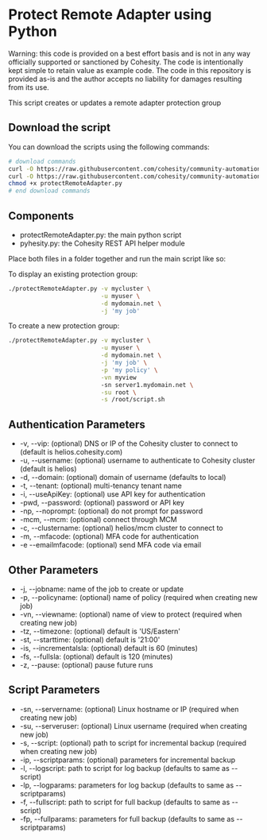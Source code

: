 # Protect Remote Adapter using Python

Warning: this code is provided on a best effort basis and is not in any way officially supported or sanctioned by Cohesity. The code is intentionally kept simple to retain value as example code. The code in this repository is provided as-is and the author accepts no liability for damages resulting from its use.

This script creates or updates a remote adapter protection group

## Download the script

You can download the scripts using the following commands:

```bash
# download commands
curl -O https://raw.githubusercontent.com/cohesity/community-automation-samples/main/python/protectRemoteAdapter/protectRemoteAdapter.py
curl -O https://raw.githubusercontent.com/cohesity/community-automation-samples/main/python/pyhesity.py
chmod +x protectRemoteAdapter.py
# end download commands
```

## Components

* protectRemoteAdapter.py: the main python script
* pyhesity.py: the Cohesity REST API helper module

Place both files in a folder together and run the main script like so:

To display an existing protection group:

```bash
./protectRemoteAdapter.py -v mycluster \
                          -u myuser \
                          -d mydomain.net \
                          -j 'my job'
```

To create a new protection group:

```bash
./protectRemoteAdapter.py -v mycluster \
                          -u myuser \
                          -d mydomain.net \
                          -j 'my job' \
                          -p 'my policy' \
                          -vn myview
                          -sn server1.mydomain.net \
                          -su root \
                          -s /root/script.sh
```

## Authentication Parameters

* -v, --vip: (optional) DNS or IP of the Cohesity cluster to connect to (default is helios.cohesity.com)
* -u, --username: (optional) username to authenticate to Cohesity cluster (default is helios)
* -d, --domain: (optional) domain of username (defaults to local)
* -t, --tenant: (optional) multi-tenancy tenant name
* -i, --useApiKey: (optional) use API key for authentication
* -pwd, --password: (optional) password or API key
* -np, --noprompt: (optional) do not prompt for password
* -mcm, --mcm: (optional) connect through MCM
* -c, --clustername: (optional) helios/mcm cluster to connect to
* -m, --mfacode: (optional) MFA code for authentication
* -e --emailmfacode: (optional) send MFA code via email

## Other Parameters

* -j, --jobname: name of the job to create or update
* -p, --policyname: (optional) name of policy (required when creating new job)
* -vn, --viewname: (optional) name of view to protect (required when creating new job)
* -tz, --timezone: (optional) default is 'US/Eastern'
* -st, --starttime: (optional) default is '21:00'
* -is, --incrementalsla: (optional) default is 60 (minutes)
* -fs, --fullsla: (optional) default is 120 (minutes)
* -z, --pause: (optional) pause future runs

## Script Parameters

* -sn, --servername: (optional) Linux hostname or IP (required when creating new job)
* -su, --serveruser: (optional) Linux username (required when creating new job)
* -s, --script: (optional) path to script for incremental backup (required when creating new job)
* -ip, --scriptparams: (optional) parameters for incremental backup
* -l, --logscript: path to script for log backup (defaults to same as --script)
* -lp, --logparams: parameters for log backup (defaults to same as --scriptparams)
* -f, --fullscript: path to script for full backup (defaults to same as --script)
* -fp, --fullparams: parameters for full backup (defaults to same as --scriptparams)
